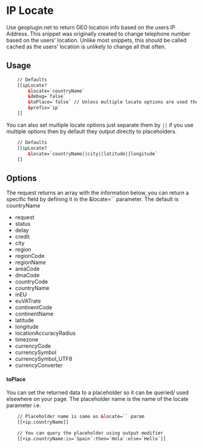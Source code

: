 # IP Locate 

Use geoplugin.net to return GEO location info based on the users IP Address. This snippet was originally created to change telephone number based on the users' location. Unlike most snippets, this should be called cached as the users' location is unlikely to change all that often. 

## Usage 

```HTML
    // Defaults 
    [[ipLocate?
        &locate=`countryName`
        &debug=`false`
        &toPlace=`false` // Unless multiple locate options are used then true 
        &prefix=`ip`
    ]]
```

You can also set multiple locate options just separate them by `||` if you use multiple options then by default they output directly to placeholders.

```HTML
    // Defaults 
    [[ipLocate?
        &locate=`countryName||city||latitude||longitude`
    ]]
```

## Options 

The request returns an array with the information below, you can return a specific field by defining it in the &locate=`` parameter. The default is countryName
- request
- status
- delay
- credit
- city
- region
- regionCode
- regionName
- areaCode
- dmaCode
- countryCode
- countryName
- inEU
- euVATrate
- continentCode
- continentName
- latitude
- longitude
- locationAccuracyRadius
- timezone
- currencyCode
- currencySymbol
- currencySymbol_UTF8
- currencyConverter

#### toPlace 

You can set the returned data to a placeholder so it can be queried/ used elsewhere on your page. The placeholder name is the name of the locate parameter i.e.

```HTML 
    // Placeholder name is same as &locate=`` param
    [[+ip.countryName]]

    // You can query the placeholder using output modifier 
    [[+ip.countryName:is=`Spain`:then=`Hola`:else=`Hello`]]
```